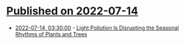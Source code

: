 # [Published on 2022-07-14](index.md)

* [2022-07-14, 03:30:00](https://science.slashdot.org/story/22/07/13/2250251/light-pollution-is-disrupting-the-seasonal-rhythms-of-plants-and-trees?utm_source=rss1.0mainlinkanon&utm_medium=feed) - [Light Pollution Is Disrupting the Seasonal Rhythms of Plants and Trees](https://science.slashdot.org/story/22/07/13/2250251/light-pollution-is-disrupting-the-seasonal-rhythms-of-plants-and-trees?utm_source=rss1.0mainlinkanon&utm_medium=feed)
